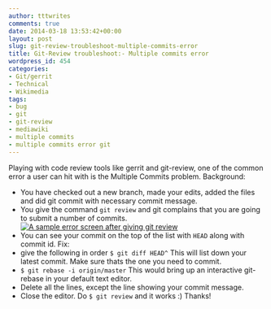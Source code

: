 ```yaml
---
author: tttwrites
comments: true
date: 2014-03-18 13:53:42+00:00
layout: post
slug: git-review-troubleshoot-multiple-commits-error
title: Git-Review troubleshoot:- Multiple commits error
wordpress_id: 454
categories:
- Git/gerrit
- Technical
- Wikimedia
tags:
- bug
- git
- git-review
- mediawiki
- multiple commits
- multiple commits error git
---
```


Playing with code review tools like gerrit and git-review, one of the common error a user can hit with is the Multiple Commits problem. 
Background: 
* You have checked out a new branch, made your edits, added the files and did git commit with necessary commit message. 
* You give the command 
` git review ` 
and git complains that you are going to submit a number of commits. 
[![A sample error screen after giving git review](http://tttwrites.files.wordpress.com/2014/03/review.png?w=646)](http://tttwrites.files.wordpress.com/2014/03/review.png)
* You can see your commit on the top of the list with `HEAD` along with commit id. 
Fix: 
* give the following in order 
` $ git diff HEAD^ ` This will list down your latest commit. Make sure thats the one you need to commit. 
* ` $ git rebase -i origin/master ` 
This would bring up an interactive git-rebase in your default text editor. 
* Delete all the lines, except the line showing your commit message. 
* Close the editor. Do ` $ git review ` 
and it works :) Thanks!  
